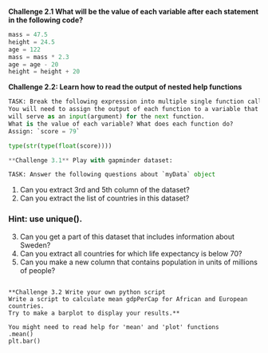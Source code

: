 **Challenge 2.1 What will be the value of each  variable  after each statement in the following code?** 
    
```python
mass = 47.5
height = 24.5
age = 122
mass = mass * 2.3
age = age - 20
height = height + 20      
```

**Challenge 2.2: Learn how to read the output of nested help functions** 

```python
TASK: Break the following expression into multiple single function calls.
You will need to assign the output of each function to a variable that
will serve as an input(argument) for the next function. 
What is the value of each variable? What does each function do? 
Assign: `score = 79`

type(str(type(float(score))))

**Challenge 3.1** Play with gapminder dataset:  

TASK: Answer the following questions about `myData` object  

```
1. Can you extract 3rd and 5th column of the dataset?
2. Can you extract the list of countries in this dataset?
### Hint: use unique(). ###
3. Can you get a part of this dataset that includes information about Sweden?
4. Can you extract all countries for which life expectancy is below 70?
5. Can you make a new column that contains population in units of millions of people?
```

**Challenge 3.2 Write your own python script
Write a script to calculate mean gdpPerCap for African and European countries.
Try to make a barplot to display your results.**

You might need to read help for 'mean' and 'plot' functions
.mean()
plt.bar()